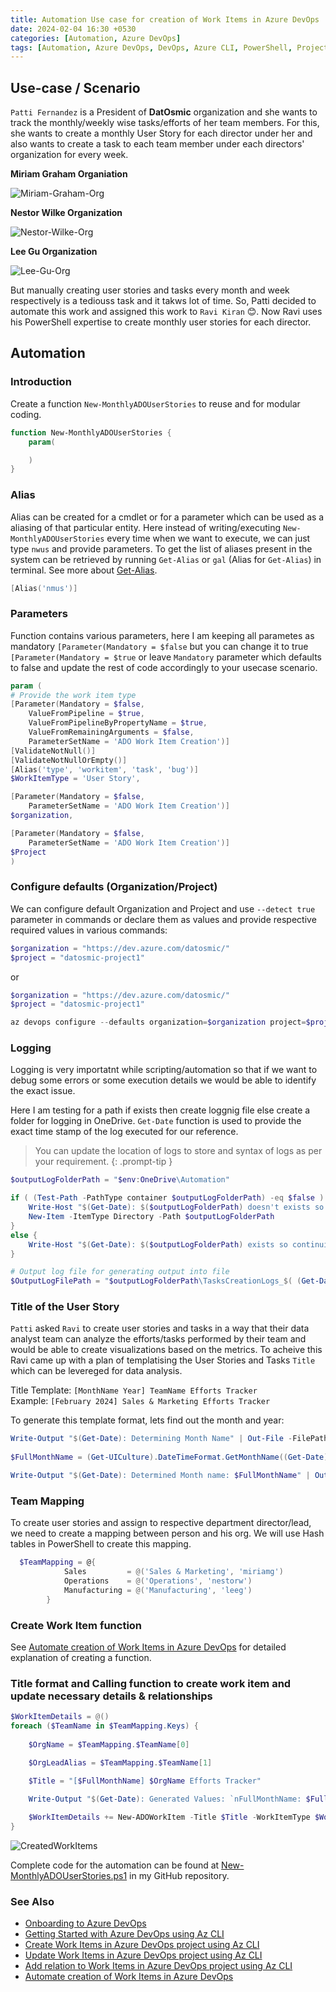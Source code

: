 ```yaml
---
title: Automation Use case for creation of Work Items in Azure DevOps
date: 2024-02-04 16:30 +0530
categories: [Automation, Azure DevOps]
tags: [Automation, Azure DevOps, DevOps, Azure CLI, PowerShell, Project/Usecase]
---
```


## Use-case / Scenario

`Patti Fernandez` is a President of **DatOsmic** organization and she wants to track the monthly/weekly wise tasks/efforts of her team members. For this, she wants to create a monthly User Story for each director under her and also wants to create a task to each team member under each directors' organization for every week.

**Miriam Graham Organiation**  

![Miriam-Graham-Org][Miriam-Graham-Org]  

**Nestor Wilke Organization**  

![Nestor-Wilke-Org][Nestor-Wilke-Org]

**Lee Gu Organization**

![Lee-Gu-Org][Lee-Gu-Org]

But manually creating user stories and tasks every month and week respectively is a tediouss task and it takws lot of time. So, Patti decided to automate this work and assigned this work to `Ravi Kiran` 😊. Now Ravi uses his PowerShell expertise to create monthly user stories for each director.

## Automation

### Introduction

Create a function `New-MonthlyADOUserStories` to reuse and for modular coding.

```powershell
function New-MonthlyADOUserStories {
    param(

    )
}
```

### Alias

Alias can be created for a cmdlet or for a parameter which can be used as a aliasing of that particular entity. Here instead of writing/executing `New-MonthlyADOUserStories` every time when we want to execute, we can just type `nwus` and provide parameters. To get the list of aliases present in the system can be retrieved by running `Get-Alias` or `gal` (Alias for `Get-Alias`) in terminal. See more about [Get-Alias][Get-Alias].

```powershell
[Alias('nmus')]
```

### Parameters

Function contains various parameters, here I am keeping all parametes as mandatory `[Parameter(Mandatory = $false` but you can change it to true `[Parameter(Mandatory = $true` or leave `Mandatory` parameter which defaults to false and update the rest of code accordingly to your usecase scenario.

```powershell
param (
# Provide the work item type
[Parameter(Mandatory = $false, 
    ValueFromPipeline = $true,
    ValueFromPipelineByPropertyName = $true, 
    ValueFromRemainingArguments = $false, 
    ParameterSetName = 'ADO Work Item Creation')]
[ValidateNotNull()]
[ValidateNotNullOrEmpty()]
[Alias('type', 'workitem', 'task', 'bug')] 
$WorkItemType = 'User Story',

[Parameter(Mandatory = $false,
    ParameterSetName = 'ADO Work Item Creation')] 
$organization,

[Parameter(Mandatory = $false,
    ParameterSetName = 'ADO Work Item Creation')] 
$Project
)
```

### Configure defaults (Organization/Project)

We can configure default Organization and Project and use `--detect true` parameter in commands or declare them as values and provide respective required values in various commands:
```powershell
$organization = "https://dev.azure.com/datosmic/"
$project = "datosmic-project1"
```
or 

```powershell
$organization = "https://dev.azure.com/datosmic/"
$project = "datosmic-project1"

az devops configure --defaults organization=$organization project=$project
```

### Logging

Logging is very importatnt while scripting/automation so that if we want to debug some errors or some execution details we would be able to identify the exact issue.

Here I am testing for a path if exists then create loggnig file else create a folder for logging in OneDrive. `Get-Date` function is used to provide the exact time stamp of the log executed for our reference.

> You can update the location of logs to store and syntax of logs as per your requirement.
{: .prompt-tip }

```powershell
$outputLogFolderPath = "$env:OneDrive\Automation"

if ( (Test-Path -PathType container $outputLogFolderPath) -eq $false ) {
    Write-Host "$(Get-Date): $($outputLogFolderPath) doesn't exists so continuing with creation of folder for log file"
    New-Item -ItemType Directory -Path $outputLogFolderPath
}
else {
    Write-Host "$(Get-Date): $($outputLogFolderPath) exists so continuing with creation of log file"
}

# Output log file for generating output into file
$OutputLogFilePath = "$outputLogFolderPath\TasksCreationLogs_$( (Get-Date).ToString('MMMMdd') ).txt"
```

### Title of the User Story

`Patti` asked `Ravi` to create user stories and tasks in a way that their data analyst team can analyze the efforts/tasks performed by their team and would be able to create visualizations based on the metrics. To acheive this Ravi came up with a plan of templatising the User Stories and Tasks `Title` which can be levereged for data analysis.

Title Template: `[MonthName Year] TeamName Efforts Tracker`  
Example: `[February 2024] Sales & Marketing Efforts Tracker`

To generate this template format, lets find out the month and year:  

```powershell
Write-Output "$(Get-Date): Determining Month Name" | Out-File -FilePath $OutputLogFilePath -Append
        
$FullMonthName = (Get-UICulture).DateTimeFormat.GetMonthName((Get-Date).Month) + ' ' + ((Get-Date).Year)

Write-Output "$(Get-Date): Determined Month name: $FullMonthName" | Out-File -FilePath $OutputLogFilePath -Append
```

### Team Mapping

To create user stories and assign to respective department director/lead, we need to create a mapping between person and his org. We will use Hash tables in PowerShell to create this mapping.

```powershell
  $TeamMapping = @{
            Sales         = @('Sales & Marketing', 'miriamg')
            Operations    = @('Operations', 'nestorw')
            Manufacturing = @('Manufacturing', 'leeg')
        }
```

### Create Work Item function

See [Automate creation of Work Items in Azure DevOps][Automate creation of Work Items in Azure DevOps] for detailed explanation of creating a function.

### Title format and Calling function to create work item and update necessary details & relationships

```powershell
$WorkItemDetails = @()
foreach ($TeamName in $TeamMapping.Keys) {
    
    $OrgName = $TeamMapping.$TeamName[0]

    $OrgLeadAlias = $TeamMapping.$TeamName[1]

    $Title = "[$FullMonthName] $OrgName Efforts Tracker"
    
    Write-Output "$(Get-Date): Generated Values: `nFullMonthName: $FullMonthName `nOrgName:$($TeamMapping.$TeamName[0]) `nTitle: $Title `nOrgLeadAlias: $($TeamMapping.$TeamName[1]) `n" | Out-File -FilePath $OutputLogFilePath -Append

    $WorkItemDetails += New-ADOWorkItem -Title $Title -WorkItemType $WorkItemType -AssignedTo $OrgLeadAlias -ParentID $ParentId -Tags $OrgName -organization $organization -Project $Project
}
```

![CreatedWorkItems][CreatedWorkItems]

Complete code for the automation can be found at [New-MonthlyADOUserStories.ps1][New-MonthlyADOUserStories.ps1] in my GitHub repository.

### See Also 
- [Onboarding to Azure DevOps][Onboarding to Azure DevOps]
- [Getting Started with Azure DevOps using Az CLI][Getting Started with Azure DevOps using Az CLI]
- [Create Work Items in Azure DevOps project using Az CLI][Create Work Items in Azure DevOps project using Az CLI]
- [Update Work Items in Azure DevOps project using Az CLI][Update Work Items in Azure DevOps project using Az CLI]
- [Add relation to Work Items in Azure DevOps project using Az CLI][Add relation to Work Items in Azure DevOps project using Az CLI]
- [Automate creation of Work Items in Azure DevOps][Automate creation of Work Items in Azure DevOps]

<!-- Reference Images -->
[Miriam-Graham-Org]: /assets/img/2024-02-04-ADO-Automation-UseCase1/Miriam-Graham-Org.png
[Nestor-Wilke-Org]: /assets/img/2024-02-04-ADO-Automation-UseCase1/Nestor-Wilke-Org.png
[Lee-Gu-Org]: /assets/img/2024-02-04-ADO-Automation-UseCase1/Lee-Gu-Org.png
[CreatedWorkItems]: /assets/img/2024-02-04-ADO-Automation-UseCase1/CreatedWorkItems.png

<!-- Reference Links -->
[Get-Alias]: https://learn.microsoft.com/en-us/powershell/module/microsoft.powershell.utility/get-alias?view=powershell-7.4
[Automate creation of Work Items in Azure DevOps]: /posts/Create-WorkItems-Automation/
[New-MonthlyADOUserStories.ps1]: https://github.com/scvslsravikiran/Blogs/blob/295c053e3a779ed1b9068d70f57b1923f0712e73/New-MonthlyADOUserStories.ps1
[Onboarding to Azure DevOps]: /posts/Azure-DevOps-Onboard/
[Getting Started with Azure DevOps using Az CLI]: /posts/Azure-DevOps-CLI/
[Create Work Items in Azure DevOps project using Az CLI]: /posts/Create-ADO-WorkItems-CLI/
[Update Work Items in Azure DevOps project using Az CLI]: /posts/Update-ADO-WorkItems-CLI/
[Add relation to Work Items in Azure DevOps project using Az CLI]: /posts/Add-Relation-ADO-WorkItems-CLI/
[Automate creation of Work Items in Azure DevOps]: /posts/Create-WorkItems-Automation/
